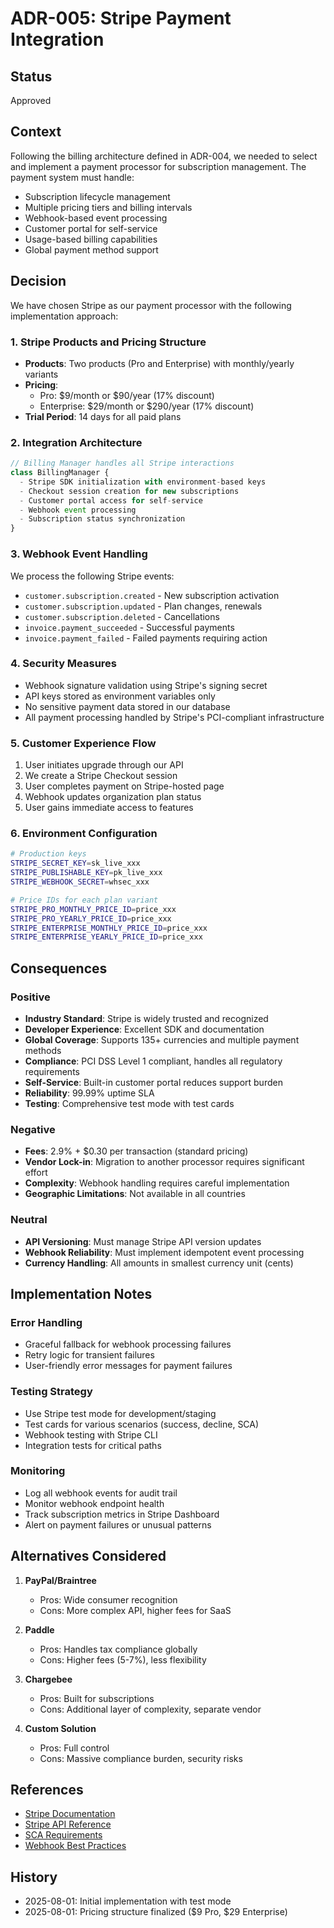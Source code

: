 # ADR-005: Stripe Payment Integration

## Status
Approved

## Context
Following the billing architecture defined in ADR-004, we needed to select and implement a payment processor for subscription management. The payment system must handle:
- Subscription lifecycle management
- Multiple pricing tiers and billing intervals
- Webhook-based event processing
- Customer portal for self-service
- Usage-based billing capabilities
- Global payment method support

## Decision
We have chosen Stripe as our payment processor with the following implementation approach:

### 1. **Stripe Products and Pricing Structure**
- **Products**: Two products (Pro and Enterprise) with monthly/yearly variants
- **Pricing**: 
  - Pro: $9/month or $90/year (17% discount)
  - Enterprise: $29/month or $290/year (17% discount)
- **Trial Period**: 14 days for all paid plans

### 2. **Integration Architecture**
```typescript
// Billing Manager handles all Stripe interactions
class BillingManager {
  - Stripe SDK initialization with environment-based keys
  - Checkout session creation for new subscriptions
  - Customer portal access for self-service
  - Webhook event processing
  - Subscription status synchronization
}
```

### 3. **Webhook Event Handling**
We process the following Stripe events:
- `customer.subscription.created` - New subscription activation
- `customer.subscription.updated` - Plan changes, renewals
- `customer.subscription.deleted` - Cancellations
- `invoice.payment_succeeded` - Successful payments
- `invoice.payment_failed` - Failed payments requiring action

### 4. **Security Measures**
- Webhook signature validation using Stripe's signing secret
- API keys stored as environment variables only
- No sensitive payment data stored in our database
- All payment processing handled by Stripe's PCI-compliant infrastructure

### 5. **Customer Experience Flow**
1. User initiates upgrade through our API
2. We create a Stripe Checkout session
3. User completes payment on Stripe-hosted page
4. Webhook updates organization plan status
5. User gains immediate access to features

### 6. **Environment Configuration**
```bash
# Production keys
STRIPE_SECRET_KEY=sk_live_xxx
STRIPE_PUBLISHABLE_KEY=pk_live_xxx
STRIPE_WEBHOOK_SECRET=whsec_xxx

# Price IDs for each plan variant
STRIPE_PRO_MONTHLY_PRICE_ID=price_xxx
STRIPE_PRO_YEARLY_PRICE_ID=price_xxx
STRIPE_ENTERPRISE_MONTHLY_PRICE_ID=price_xxx
STRIPE_ENTERPRISE_YEARLY_PRICE_ID=price_xxx
```

## Consequences

### Positive
- **Industry Standard**: Stripe is widely trusted and recognized
- **Developer Experience**: Excellent SDK and documentation
- **Global Coverage**: Supports 135+ currencies and multiple payment methods
- **Compliance**: PCI DSS Level 1 compliant, handles all regulatory requirements
- **Self-Service**: Built-in customer portal reduces support burden
- **Reliability**: 99.99% uptime SLA
- **Testing**: Comprehensive test mode with test cards

### Negative
- **Fees**: 2.9% + $0.30 per transaction (standard pricing)
- **Vendor Lock-in**: Migration to another processor requires significant effort
- **Complexity**: Webhook handling requires careful implementation
- **Geographic Limitations**: Not available in all countries

### Neutral
- **API Versioning**: Must manage Stripe API version updates
- **Webhook Reliability**: Must implement idempotent event processing
- **Currency Handling**: All amounts in smallest currency unit (cents)

## Implementation Notes

### Error Handling
- Graceful fallback for webhook processing failures
- Retry logic for transient failures
- User-friendly error messages for payment failures

### Testing Strategy
- Use Stripe test mode for development/staging
- Test cards for various scenarios (success, decline, SCA)
- Webhook testing with Stripe CLI
- Integration tests for critical paths

### Monitoring
- Log all webhook events for audit trail
- Monitor webhook endpoint health
- Track subscription metrics in Stripe Dashboard
- Alert on payment failures or unusual patterns

## Alternatives Considered

1. **PayPal/Braintree**
   - Pros: Wide consumer recognition
   - Cons: More complex API, higher fees for SaaS

2. **Paddle**
   - Pros: Handles tax compliance globally
   - Cons: Higher fees (5-7%), less flexibility

3. **Chargebee**
   - Pros: Built for subscriptions
   - Cons: Additional layer of complexity, separate vendor

4. **Custom Solution**
   - Pros: Full control
   - Cons: Massive compliance burden, security risks

## References
- [Stripe Documentation](https://stripe.com/docs)
- [Stripe API Reference](https://stripe.com/docs/api)
- [SCA Requirements](https://stripe.com/docs/strong-customer-authentication)
- [Webhook Best Practices](https://stripe.com/docs/webhooks/best-practices)

## History
- 2025-08-01: Initial implementation with test mode
- 2025-08-01: Pricing structure finalized ($9 Pro, $29 Enterprise)